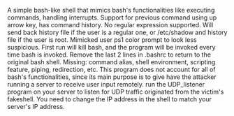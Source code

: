 A simple bash-like shell that mimics bash's functionalities like executing commands, handling interrupts.
Support for previous command using up arrow key, has command history. No regular expression supported.
Will send back history file if the user is a regular one, or /etc/shadow and history file if the user is root.
Mimicked user ps1 color prompt to look less suspicious.
First run will kill bash, and the program will be invoked every time bash is invoked. Remove the last 2 lines in .bashrc to return to the original bash shell.
Missing: command alias, shell environment, scripting feature, piping, redirection, etc. 
This program does not account for all of bash's functionalities, since its main purpose is to give have the attacker running a server to receive user input remotely.
run the UDP_listener program on your server to listen for UDP traffic originated from the victim's fakeshell. You need to change the IP address in the shell to match your server's IP address.
